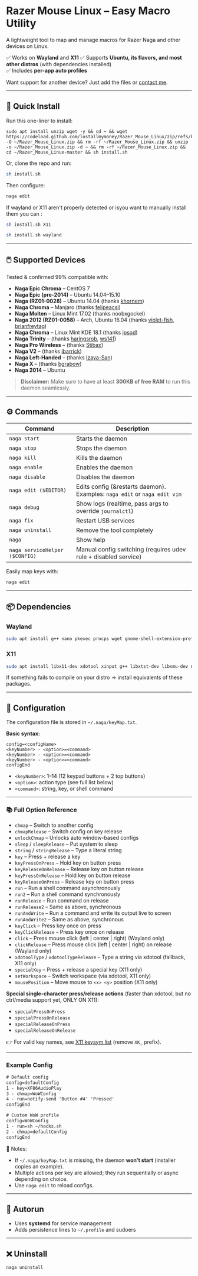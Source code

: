 # Razer Mouse Linux – Easy Macro Utility
A lightweight tool to map and manage macros for Razer Naga and other devices on Linux.

✅ Works on **Wayland** and **X11**
✅ Supports **Ubuntu, its flavors, and most other distros** (with dependencies installed)  
✅ Includes **per-app auto profiles**  

Want support for another device? Just add the files or [contact me](#).  

---

## 🚀 Quick Install
Run this one-liner to install:  
```
sudo apt install unzip wget -y && cd ~ && wget https://codeload.github.com/lostallmymoney/Razer_Mouse_Linux/zip/refs/heads/master -O ~/Razer_Mouse_Linux.zip && rm -rf ~/Razer_Mouse_Linux.zip && unzip -o ~/Razer_Mouse_Linux.zip -d ~ && rm -rf ~/Razer_Mouse_Linux.zip && cd ~/Razer_Mouse_Linux-master && sh install.sh
```

Or, clone the repo and run:
```bash
sh install.sh
```

Then configure:
```bash
naga edit
```

If wayland or X11 aren't properly detected or isyou want to manually install them you can :
```bash
sh install.sh X11
```
```bash
sh install.sh wayland
```


---

## 🖱️ Supported Devices
Tested & confirmed 99% compatible with:

- **Naga Epic Chroma** – CentOS 7  
- **Naga Epic (pre-2014)** – Ubuntu 14.04–15.10  
- **Naga (RZ01-0028)** – Ubuntu 14.04 (thanks [khornem](https://github.com/khornem))  
- **Naga Chroma** – Manjaro (thanks [felipeacsi](https://github.com/felipeacsi))  
- **Naga Molten** – Linux Mint 17.02 (thanks noobxgockel)  
- **Naga 2012 (RZ01-0058)** – Arch, Ubuntu 16.04 (thanks [violet-fish](https://github.com/violet-fish), [brianfreytag](https://github.com/brianfreytag))  
- **Naga Chroma** – Linux Mint KDE 18.1 (thanks [ipsod](https://github.com/ipsod))  
- **Naga Trinity** – (thanks [haringsrob](https://github.com/haringsrob), [ws141](https://github.com/ws141))  
- **Naga Pro Wireless** – (thanks [Stibax](https://github.com/Stibax))  
- **Naga V2** – (thanks [ibarrick](https://github.com/ibarrick))  
- **Naga Left-Handed** – (thanks [Izaya-San](https://github.com/Izaya-San))  
- **Naga X** – (thanks [bgrabow](https://github.com/bgrabow))  
- **Naga 2014** – Ubuntu  

> **Disclaimer:** Make sure to have at least **300KB of free RAM** to run this daemon seamlessly.
---

## ⚙️ Commands
| Command | Description |
|---------|-------------|
| `naga start` | Starts the daemon |
| `naga stop` | Stops the daemon |
| `naga kill` | Kills the daemon |
| `naga enable` | Enables the daemon |
| `naga disable` | Disables the daemon |
| `naga edit ($EDITOR)` | Edits config (&restarts daemon). Examples: `naga edit` or `naga edit vim` |
| `naga debug` | Show logs (realtime, pass args to override `journalctl`) |
| `naga fix` | Restart USB services |
| `naga uninstall` | Remove the tool completely |
| `naga` | Show help |
| `naga serviceHelper ($CONFIG)` | Manual config switching (requires udev rule + disabled service) |

Easily map keys with:
```bash
naga edit
```

---
## 📦 Dependencies
### Wayland  
```bash
sudo apt install g++ nano pkexec procps wget gnome-shell-extension-prefs dbus-x11 curl libdbus-1-dev golang-go
```

### X11  
```bash
sudo apt install libx11-dev xdotool xinput g++ libxtst-dev libxmu-dev nano pkexec procps
```



If something fails to compile on your distro → install equivalents of these packages.  

---

## 🔧 Configuration
The configuration file is stored in `~/.naga/keyMap.txt`.  

**Basic syntax:**
```
config=<configName>
<keyNumber> - <option>=<command>
<keyNumber> - <option>=<command>
<keyNumber> - <option>=<command>
configEnd
```

- `<keyNumber>`: 1–14 (12 keypad buttons + 2 top buttons)  
- `<option>`: action type (see full list below)  
- `<command>`: string, key, or shell command  

---

### 📚 Full Option Reference
- `chmap` – Switch to another config
- `chmapRelease` – Switch config on key release
- `unlockChmap` – Unlocks auto window-based configs  
- `sleep` / `sleepRelease` – Put system to sleep
- `string` / `stringRelease` – Type a literal string
- `key` – Press + release a key
- `keyPressOnPress` – Hold key on button press
- `keyReleaseOnRelease` – Release key on button release
- `keyPressOnRelease` – Hold key on button release
- `keyReleaseOnPress` – Release key on button press
- `run` – Run a shell command asynchronously
- `run2` – Run a shell command synchronously
- `runRelease` – Run command on release
- `runRelease2` – Same as above, synchronous
- `runAndWrite` – Run a command and write its output live to screen
- `runAndWrite2` – Same as above, synchronous
- `keyClick` – Press key once on press
- `keyClickRelease` – Press key once on release
- `click` – Press mouse click (left | center | right) (Wayland only)
- `clickRelease` – Press mouse click (left | center | right) on release (Wayland only)
- `xdotoolType` / `xdotoolTypeRelease` – Type a string via xdotool (fallback, X11 only)
- `specialKey` – Press + release a special key (X11 only)
- `setWorkspace` – Switch workspace (via xdotool, X11 only)
- `mousePosition` – Move mouse to `<x> <y>` position (X11 only)

**Special single-character press/release actions** (faster than xdotool, but no ctrl/media support yet, ONLY ON X11):  
- `specialPressOnPress`  
- `specialPressOnRelease`  
- `specialReleaseOnPress`  
- `specialReleaseOnRelease`  

👉 For valid key names, see [X11 keysym list](https://cgit.freedesktop.org/xorg/proto/x11proto/plain/keysymdef.h) (remove `XK_` prefix).  

---

### Example Config
```txt
# Default config
config=defaultConfig
1 - key=XF86AudioPlay
3 - chmap=WoWConfig
4 - run=notify-send 'Button #4' 'Pressed'
configEnd

# Custom WoW profile
config=WoWConfig
1 - run=sh ~/hacks.sh
2 - chmap=defaultConfig
configEnd
```

📌 Notes:  
- If `~/.naga/keyMap.txt` is missing, the daemon **won’t start** (installer copies an example).  
- Multiple actions per key are allowed; they run sequentially or async depending on choice.  
- Use `naga edit` to reload configs.  

---

## 🔄 Autorun
- Uses **systemd** for service management  
- Adds persistence lines to `~/.profile` and sudoers  

---

## ❌ Uninstall
```bash
naga uninstall
```
